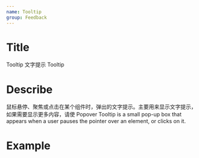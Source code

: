```yaml
---
name: Tooltip
group: Feedback
---
```


# Title

Tooltip 文字提示
Tooltip

# Describe

鼠标悬停、聚焦或点击在某个组件时，弹出的文字提示。主要用来显示文字提示，如果需要显示更多内容，请使 Popover
Tooltip is a small pop-up box that appears when a user pauses the pointer over an element, or clicks on it.

# Example
